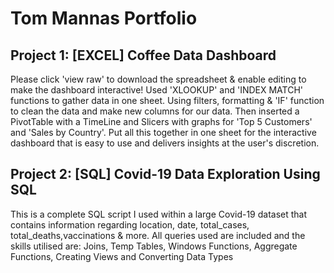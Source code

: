 # Tom Mannas Portfolio

## Project 1: [EXCEL] Coffee Data Dashboard
Please click 'view raw' to download the spreadsheet & enable editing to make the dashboard interactive!
Used 'XLOOKUP' and 'INDEX MATCH' functions to gather data in one sheet. Using filters, formatting & 'IF' function to clean the data and make new columns for our data. Then inserted a PivotTable with a TimeLine and Slicers with graphs for 'Top 5 Customers' and 'Sales by Country'.
Put all this together in one sheet for the interactive dashboard that is easy to use and delivers insights at the user's discretion.


## Project 2: [SQL] Covid-19 Data Exploration Using SQL
This is a complete SQL script I used within a large Covid-19 dataset that contains information regarding location, date, total_cases, total_deaths,vaccinations & more. All queries used are included and the skills utilised are: Joins, Temp Tables, Windows Functions, Aggregate Functions, Creating Views and Converting Data Types
